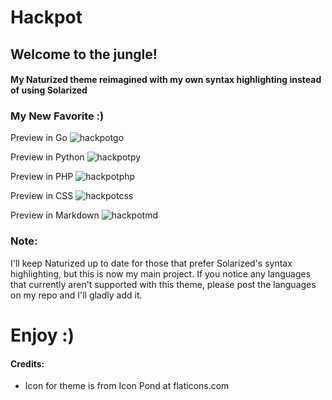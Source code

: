 # Hackpot
## Welcome to the jungle!
#### My Naturized theme reimagined with my own syntax highlighting instead of using Solarized
### My New Favorite :)

Preview in Go
![hackpotgo](https://github.com/wwmyers/hackpot/raw/master/images/hackpotgo.png)

Preview in Python
![hackpotpy](https://github.com/wwmyers/hackpot/raw/master/images/hackpotpy.png)

Preview in PHP
![hackpotphp](https://github.com/wwmyers/hackpot/raw/master/images/hackpotphp.png)

Preview in CSS
![hackpotcss](https://github.com/wwmyers/hackpot/raw/master/images/hackpotcss.png)

Preview in Markdown
![hackpotmd](https://github.com/wwmyers/hackpot/raw/master/images/hackpotmd.png)

### Note:

I'll keep Naturized up to date for those that prefer Solarized's syntax highlighting, but this is now my main project. If you notice any languages that currently aren't supported with this theme, please post the languages on my repo and I'll gladly add it.

# Enjoy :)

#### Credits:
* Icon for theme is from Icon Pond at flaticons.com
<!--shift+cmd+v to preview-->